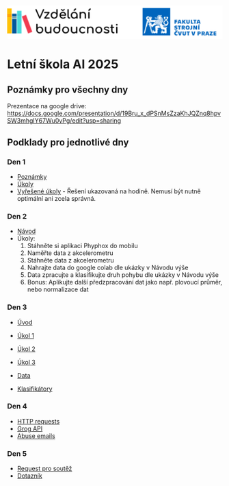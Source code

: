 ![Project header](./doc/header.drawio.svg)

# Letní škola AI 2025

## Poznámky pro všechny dny

Prezentace na google drive:
https://docs.google.com/presentation/d/19Bru_x_dPSnMsZzaKhJQZnq8hpvSW3mhgIY67Wu0vPg/edit?usp=sharing

## Podklady pro jednotlivé dny

### Den 1

* [Poznámky](Den01/poznamky.ipynb)
* [Úkoly](Den01/ukoly.ipynb)
* [Vyřešené úkoly](Den01/ukoly_reseni.ipynb) - Řešení ukazovaná na hodině. Nemusí být nutně optimální ani zcela správná.

### Den 2

* [Návod](https://colab.research.google.com/drive/1Lsu2TbDjd5a3ctgx0jQB_E7k02kXAURb?usp=sharing)
* Úkoly: 
    1. Stáhněte si aplikaci Phyphox do mobilu 
    1. Naměřte data z akcelerometru
    1. Stáhněte data z akcelerometru
    1. Nahrajte data do google colab dle ukázky v Návodu výše
    1. Data zpracujte a klasifikujte druh pohybu dle ukázky v Návodu výše
    1. Bonus: Aplikujte další předzpracování dat jako např. plovoucí průměr, nebo normalizace dat



### Den 3

* [Úvod](Den03/uvod.ipynb)
* [Úkol 1](Den03/ukol1.ipynb)
* [Úkol 2](Den03/ukol2.ipynb)
* [Úkol 3](Den03/ukol3.ipynb)

* [Data](Den03/data/)
* [Klasifikátory](Den03/classifiers/)


### Den 4
* [HTTP requests](Den04/requests.ipynb)
* [Grog API](Den04/groq.ipynb)
* [Abuse emails](Den04/emails.ipynb)

### Den 5
* [Request pro soutěž](https://colab.research.google.com/drive/1czc2LQJSwj3r8bB5DZY8k6LUhH5BUcnu?usp=sharing)
* [Dotazník](https://forms.gle/ogibwW8ZoXE5M6TF8)
